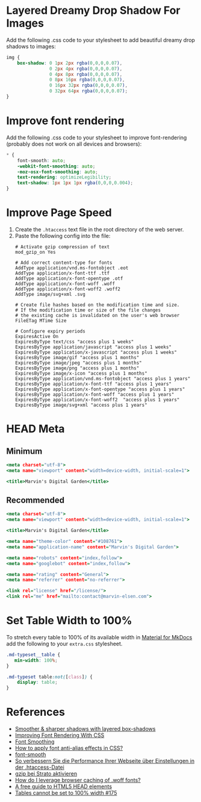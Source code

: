 # Layered Dreamy Drop Shadow For Images
Add the following .css code to your stylesheet to add beautiful dreamy drop shadows to images:
```{.css linenums="1"}
img {
    box-shadow: 0 1px 2px rgba(0,0,0,0.07), 
                0 2px 4px rgba(0,0,0,0.07), 
                0 4px 8px rgba(0,0,0,0.07), 
                0 8px 16px rgba(0,0,0,0.07),
                0 16px 32px rgba(0,0,0,0.07), 
                0 32px 64px rgba(0,0,0,0.07);
}
```

# Improve font rendering
Add the following .css code to your stylesheet to improve font-rendering (probably does not work on all devices and browsers):
```{.css linenums="1"}
* {
    font-smooth: auto;
    -webkit-font-smoothing: auto;
    -moz-osx-font-smoothing: auto;
    text-rendering: optimizeLegibility;
    text-shadow: 1px 1px 1px rgba(0,0,0,0.004);
}
```

# Improve Page Speed
1. Create the `.htaccess` text file in the root directory of the web server.
2. Paste the following config into the file:
    ```{.shell linenums="1"}
    # Activate gzip compression of text
    mod_gzip_on Yes
    
    # Add correct content-type for fonts
    AddType application/vnd.ms-fontobject .eot 
    AddType application/x-font-ttf .ttf
    AddType application/x-font-opentype .otf
    AddType application/x-font-woff .woff
    AddType application/x-font-woff2 .woff2
    AddType image/svg+xml .svg

    # Create file hashes based on the modification time and size.
    # If the modification time or size of the file changes
    # the existing cache is invalidated on the user's web browser
    FileETag MTime Size

    # Configure expiry periods
    ExpiresActive On
    ExpiresByType text/css "access plus 1 weeks"
    ExpiresByType application/javascript "access plus 1 weeks"
    ExpiresByType application/x-javascript "access plus 1 weeks"
    ExpiresByType image/gif "access plus 1 months"
    ExpiresByType image/jpeg "access plus 1 months"
    ExpiresByType image/png "access plus 1 months"
    ExpiresByType image/x-icon "access plus 1 months"
    ExpiresByType application/vnd.ms-fontobject "access plus 1 years"
    ExpiresByType application/x-font-ttf "access plus 1 years"
    ExpiresByType application/x-font-opentype "access plus 1 years"
    ExpiresByType application/x-font-woff "access plus 1 years"
    ExpiresByType application/x-font-woff2  "access plus 1 years"
    ExpiresByType image/svg+xml "access plus 1 years"
    ```

# HEAD Meta

## Minimum
```{.html linenums="1"}
<meta charset="utf-8">
<meta name="viewport" content="width=device-width, initial-scale=1">

<title>Marvin's Digital Garden</title>
```

## Recommended
```{.html linenums="1"}
<meta charset="utf-8">
<meta name="viewport" content="width=device-width, initial-scale=1">

<title>Marvin's Digital Garden</title>

<meta name="theme-color" content="#108761">
<meta name="application-name" content="Marvin's Digital Garden">

<meta name="robots" content="index,follow">
<meta name="googlebot" content="index,follow">

<meta name="rating" content="General">
<meta name="referrer" content="no-referrer">

<link rel="license" href="/license/">
<link rel="me" href="mailto:contact@marvin-elsen.com">
```

# Set Table Width to 100%
To stretch every table to 100% of its available width in [Material for MkDocs](https://squidfunk.github.io/mkdocs-material/) add the following to your `extra.css` stylesheet.

```css linenums="1"
.md-typeset__table {
   min-width: 100%;
}

.md-typeset table:not([class]) {
    display: table;
}
```

# References
* [Smoother & sharper shadows with layered box-shadows](https://tobiasahlin.com/blog/layered-smooth-box-shadows/)
* [Improving Font Rendering With CSS](https://medium.com/better-programming/improving-font-rendering-with-css-3383fc358cbc)
* [Font Smoothing](https://tailwindcss.com/docs/font-smoothing)
* [How to apply font anti-alias effects in CSS?](https://stackoverflow.com/questions/17864742/how-to-apply-font-anti-alias-effects-in-css)
* [font-smooth](https://developer.mozilla.org/en-US/docs/Web/CSS/font-smooth)
* [So verbessern Sie die Performance Ihrer Webseite über Einstellungen in der .htaccess-Datei](https://www.strato.de/faq/hosting/so-verbessern-sie-die-performance-ihrer-webseite-ueber-einstellungen-in-der-htaccess-datei/)
* [gzip bei Strato aktivieren ](https://technikkram.net/blog/2013/04/02/gzip-bei-strato-aktivieren/)
* [How do I leverage browser caching of .woff fonts?](https://stackoverflow.com/a/28148035)
* [A free guide to HTML5 HEAD elements](https://htmlhead.dev/)
* [Tables cannot be set to 100% width #175](https://github.com/squidfunk/mkdocs-material/issues/175)
